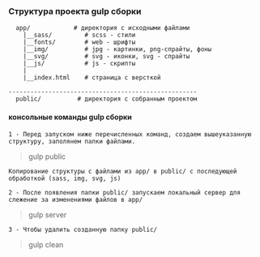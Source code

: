 ### Структура проекта gulp сборки

```
  app/            # директория с исходными файлами
    |__sass/         # scss - стили
    |__fonts/        # web - шрифты
    |__img/          # jpg - картинки, png-спрайты, фоны
    |__svg/          # svg - иконки, svg - спрайты
    |__js/           # js - скрипты
    |
    |__index.html    # страница с версткой

----------------------------------------------------
  public/          # директория с собранным проектом
```

#### консольные команды gulp сборки

```
1 - Перед запуском ниже перечисленных команд, cоздаем вышеуказанную структуру, заполянем папки файлами.
```

> gulp public

```
Копирование структуры с файлами из app/ в public/ с последующей обработкой (sass, img, svg, js)
```

```
2 - После появления папки public/ запускаем локальный сервер для слежение за изменениями файлов в app/
```

> gulp server

```
3 - Чтобы удалить созданную папку public/
```

> gulp clean
